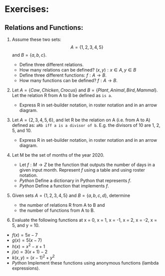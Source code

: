 # Exercises:

## Relations and Functions:

1. Assume these two sets: $$A=\{1,2,3,4,5\}$$ and $B=\{a,b,c\}$. 
    - Define three different relations.
    - How many relations can be defined? $(x,y): x \in A, y \in B$
    - Define three different functions: $f: A \rightarrow B$.
    - How many functions can be defined? $f: A \rightarrow B$.
2. Let $A = \{ Cow, Chicken, Crocus \}$ and $B = \{ Plant, Animal, Bird, Mammal \}$.  Let the relation R from A to B be defined as `is a`.
    - Express R in set-builder notation, in roster notation and in an arrow diagram.
3. Let $A = \{ 2, 3, 4, 5, 6 \}$, and let R be the relation on A (i.e. from A to A) defined as: `aRb iff a is a divisor of b`.  E.g. the divisors of 10 are 1, 2, 5, and 10.
    - Express R in set-builder notation, in roster notation and in an arrow diagram.
4. Let M be the set of months of the year 2020.
    - Let $f: M \rightarrow Z$ be the function that outputs the number of days in a given input month.  Represent $f$ using a table and using roster notation. 
    - *Python* Define a dictionary in Python that represents $f$.
    - *Python* Define a function that implements $f$. 
5. Given sets $A=\{1,2,3,4,5\}$ and $B=\{a,b,c,d\}$, determine  
    - the number of relations R from A to B and 
    - the number of functions from A to B.

6. Evaluate the following functions at x = 0, x = 1, x = -1, x = 2, x = -2, x = 5, and y = 10.
- $f(x) = 5x - 7$
- $g(x) = 5(x-7)$
- $h(x) = {x^2} - x + 1$
- $j(x) = 3(x+1) - 2$
- $k(x,y) = {(x-1)^2} + {y^2}$
- *Python* Implement these functions using anonymous functions (lambda expressions).




